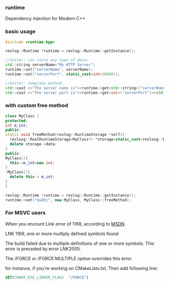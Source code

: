### runtime
Dependency Injection for Modern C++

### basic usage
```C++
#include <runtime.hpp>

rexlog::Runtime *runtime = rexlog::Runtime::getInstance();

//Setter: can store any type of data;
std::string serverName="My HTTP Server";
runtime->set("serverName", serverName);
runtime->set("serverPort", static_cast<int>(8080));

//Getter: template method
std::cout <<"The server name is"<<runtime->get<std::string>("serverName")<<std::endl;
std::cout <<"The server port is"<<runtime->get<int>("serverPort")<<std::endl;
```

### with custom free method
```C++
class MyClass {
protected:
int m_int;
public:
static void freeMethod(rexlog::RuntimeStorage *self){
  rexlosg::RealRuntimeStorage<MyClass*> *storage=static_cast<rexlosg::RealRuntimeStorage<MyClass*>>(self);
  delete storage->data;
}
public:
MyClass(){
  this->m_int=new int;
}
~MyClass(){
  delete this-> m_int;
}
}

rexlog::Runtime *runtime = rexlog::Runtime::getInstance();
runtime->set("myObj", new MyClass, MyClass::freeMethod);

```

### For MSVC users
When you encount Link error of 1169, according to [MSDN](https://docs.microsoft.com/en-us/cpp/error-messages/tool-errors/linker-tools-error-lnk1169?view=msvc-160)

LNK 1169, one or more multiply defined symbols found

The build failed due to multiple definitions of one or more symbols. This error is preceded by error LNK2005.

The /FORCE or /FORCE:MULTIPLE option overrides this error.

for instance, if you're working on CMakeLists.txt. Then add following line:
```cmake
SET(CMAKE_EXE_LINKER_FLAGS  "/FORCE")
```
